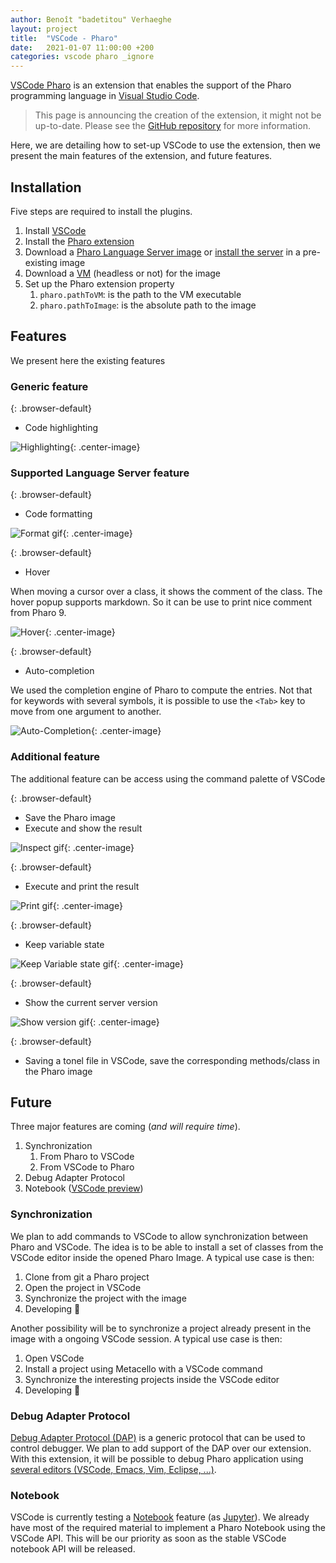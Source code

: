```yaml
---
author: Benoît "badetitou" Verhaeghe
layout: project
title:  "VSCode - Pharo"
date:   2021-01-07 11:00:00 +200
categories: vscode pharo _ignore
---
```


[VSCode Pharo](https://marketplace.visualstudio.com/items?itemName=badetitou.pharo-language-server) is an extension that enables the support of the Pharo programming language in [Visual Studio Code](https://code.visualstudio.com/).

> This page is announcing the creation of the extension, it might not be up-to-date. Please see the [GitHub repository](https://github.com/badetitou/vscode-pharo) for more information.

Here, we are detailing how to set-up VSCode to use the extension, then we present the main features of the extension, and future features.

## Installation

Five steps are required to install the plugins.

1. Install [VSCode](https://code.visualstudio.com/)
2. Install the [Pharo extension](https://marketplace.visualstudio.com/items?itemName=badetitou.pharo-language-server)
3. Download a [Pharo Language Server image](https://github.com/badetitou/Pharo-LanguageServer/releases) or [install the server](https://github.com/badetitou/Pharo-LanguageServer#installation) in a pre-existing image 
4. Download a [VM](https://files.pharo.org/vm/pharo-spur64-headless/) (headless or not) for the image
5. Set up the Pharo extension property
   1. `pharo.pathToVM`: is the path to the VM executable
   2. `pharo.pathToImage`: is the absolute path to the image

## Features

We present here the existing features

### Generic feature

{: .browser-default}
- Code highlighting

![Highlighting](https://raw.githubusercontent.com/badetitou/vscode-pharo/main/docs/img/highlighting.png){: .center-image}

### Supported Language Server feature

{: .browser-default}
- Code formatting

![Format gif](https://raw.githubusercontent.com/badetitou/vscode-pharo/main/docs/img/format.gif){: .center-image}

{: .browser-default}
- Hover

When moving a cursor over a class, it shows the comment of the class.
The hover popup supports markdown. So it can be use to print nice comment from Pharo 9.

![Hover](https://raw.githubusercontent.com/badetitou/vscode-pharo/main/docs/img/hover.png){: .center-image}

{: .browser-default}
- Auto-completion

We used the completion engine of Pharo to compute the entries.
Not that for keywords with several symbols, it is possible to use the `<Tab>` key to move from one argument to another.

![Auto-Completion](https://raw.githubusercontent.com/badetitou/vscode-pharo/main/docs/img/Auto-completion.gif){: .center-image}

### Additional feature

The additional feature can be access using the command palette of VSCode

{: .browser-default}
- Save the Pharo image
- Execute and show the result

![Inspect gif](https://raw.githubusercontent.com/badetitou/vscode-pharo/main/docs/img/inspectResult.gif){: .center-image}

{: .browser-default}
- Execute and print the result

![Print gif](https://raw.githubusercontent.com/badetitou/vscode-pharo/main/docs/img/printResult.gif){: .center-image}

{: .browser-default}
- Keep variable state

![Keep Variable state gif](https://raw.githubusercontent.com/badetitou/vscode-pharo/main/docs/img/keep-variable-state.gif){: .center-image}

{: .browser-default}
- Show the current server version

![Show version gif](https://raw.githubusercontent.com/badetitou/vscode-pharo/main/docs/img/pharo-version.gif){: .center-image}

{: .browser-default}
- Saving a tonel file in VSCode, save the corresponding methods/class in the Pharo image

## Future

Three major features are coming (*and will require time*).

1. Synchronization
   1. From Pharo to VSCode
   2. From VSCode to Pharo
2. Debug Adapter Protocol
3. Notebook ([VSCode preview](https://code.visualstudio.com/api/extension-guides/notebook))

### Synchronization

We plan to add commands to VSCode to allow synchronization between Pharo and VSCode.
The idea is to be able to install a set of classes from the VSCode editor inside the opened Pharo Image. A typical use case is then:

1. Clone from git a Pharo project
2. Open the project in VSCode
3. Synchronize the project with the image
4. Developing :rocket:

Another possibility will be to synchronize a project already present in the image with a ongoing VSCode session. A typical use case is then:

1. Open VSCode
2. Install a project using Metacello with a VSCode command
3. Synchronize the interesting projects inside the VSCode editor
4. Developing :rocket:

### Debug Adapter Protocol

[Debug Adapter Protocol (DAP)](https://microsoft.github.io/debug-adapter-protocol/) is a generic protocol that can be used to control debugger.
We plan to add support of the DAP over our extension.
With this extension, it will be possible to debug Pharo application using [several editors (VSCode, Emacs, Vim, Eclipse, ...)](https://microsoft.github.io/debug-adapter-protocol/implementors/tools/).

### Notebook

VSCode is currently testing a [Notebook](https://code.visualstudio.com/api/extension-guides/notebook) feature (as [Jupyter](https://jupyter.org/)).
We already have most of the required material to implement a Pharo Notebook using the VSCode API.
This will be our priority as soon as the stable VSCode notebook API will be released. 
